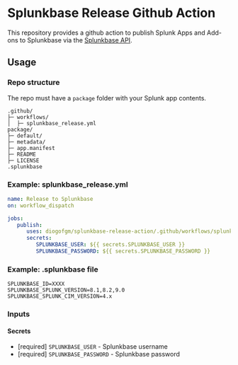 # Splunkbase Release Github Action

This repository provides a github action to publish Splunk Apps and Add-ons to Splunkbase via the [Splunkbase API](https://dev.splunk.com/enterprise/reference/splunkbase/sbreleaseapiref).

## Usage

### Repo structure
The repo must have a `package` folder with your Splunk app contents.
```
.github/
├─ workflows/
│  ├─ splunkbase_release.yml
package/
├─ default/
├─ metadata/
├─ app.manifest
├─ README
├─ LICENSE
.splunkbase

```

### Example: splunkbase_release.yml
```yaml
name: Release to Splunkbase
on: workflow_dispatch 

jobs:
   publish:
      uses: diogofgm/splunkbase-release-action/.github/workflows/splunkbase-release-action.yml@v0.0.3
      secrets:
         SPLUNKBASE_USER: ${{ secrets.SPLUNKBASE_USER }}
         SPLUNKBASE_PASSWORD: ${{ secrets.SPLUNKBASE_PASSWORD }}

```

### Example: .splunkbase file
```
SPLUNKBASE_ID=XXXX
SPLUNKBASE_SPLUNK_VERSION=8.1,8.2,9.0
SPLUNKBASE_SPLUNK_CIM_VERSION=4.x
```

### Inputs

#### Secrets

* [required] `SPLUNKBASE_USER` - Splunkbase username
* [required] `SPLUNKBASE_PASSWORD` - Splunkbase password

